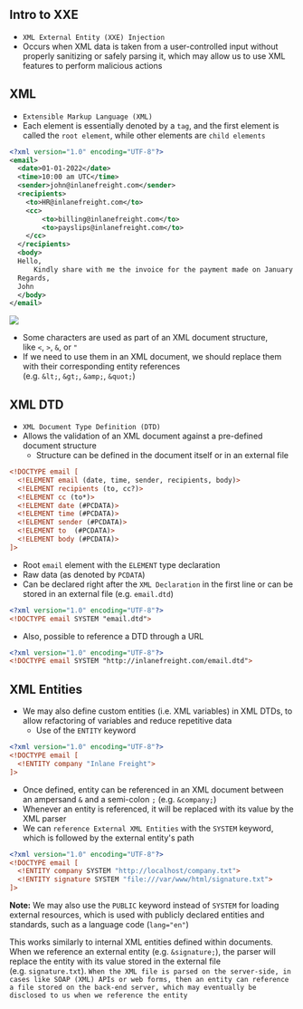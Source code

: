 ## Intro to XXE
* `XML External Entity (XXE) Injection`
* Occurs when XML data is taken from a user-controlled input without properly sanitizing or safely parsing it, which may allow us to use XML features to perform malicious actions

## XML
* `Extensible Markup Language (XML)`
* Each element is essentially denoted by a `tag`, and the first element is called the `root element`, while other elements are `child elements`

```xml
<?xml version="1.0" encoding="UTF-8"?>
<email>
  <date>01-01-2022</date>
  <time>10:00 am UTC</time>
  <sender>john@inlanefreight.com</sender>
  <recipients>
    <to>HR@inlanefreight.com</to>
    <cc>
        <to>billing@inlanefreight.com</to>
        <to>payslips@inlanefreight.com</to>
    </cc>
  </recipients>
  <body>
  Hello,
      Kindly share with me the invoice for the payment made on January 1, 2022.
  Regards,
  John
  </body> 
</email>
```

![](./Screenshots/Screenshot_2022-10-22_224226.png)

* Some characters are used as part of an XML document structure, like `<`, `>`, `&`, or `"`
* If we need to use them in an XML document, we should replace them with their corresponding entity references (e.g. `&lt;`, `&gt;`, `&amp;`, `&quot;`)

## XML DTD
* `XML Document Type Definition (DTD)`
* Allows the validation of an XML document against a pre-defined document structure
	* Structure can be defined in the document itself or in an external file

```xml
<!DOCTYPE email [
  <!ELEMENT email (date, time, sender, recipients, body)>
  <!ELEMENT recipients (to, cc?)>
  <!ELEMENT cc (to*)>
  <!ELEMENT date (#PCDATA)>
  <!ELEMENT time (#PCDATA)>
  <!ELEMENT sender (#PCDATA)>
  <!ELEMENT to  (#PCDATA)>
  <!ELEMENT body (#PCDATA)>
]>
```

* Root `email` element with the `ELEMENT` type declaration
* Raw data (as denoted by `PCDATA`)
* Can be declared right after the `XML Declaration` in the first line or can be stored in an external file (e.g. `email.dtd`)

```xml
<?xml version="1.0" encoding="UTF-8"?>
<!DOCTYPE email SYSTEM "email.dtd">
```

* Also, possible to reference a DTD through a URL

```xml
<?xml version="1.0" encoding="UTF-8"?>
<!DOCTYPE email SYSTEM "http://inlanefreight.com/email.dtd">
```

## XML Entities
* We may also define custom entities (i.e. XML variables) in XML DTDs, to allow refactoring of variables and reduce repetitive data
	* Use of the `ENTITY` keyword

```xml
<?xml version="1.0" encoding="UTF-8"?>
<!DOCTYPE email [
  <!ENTITY company "Inlane Freight">
]>
```

 * Once defined, entity can be referenced in an XML document between an ampersand `&` and a semi-colon `;` (e.g. `&company;`)
 * Whenever an entity is referenced, it will be replaced with its value by the XML parser
 * We can `reference External XML Entities` with the `SYSTEM` keyword, which is followed by the external entity's path

```xml
<?xml version="1.0" encoding="UTF-8"?>
<!DOCTYPE email [
  <!ENTITY company SYSTEM "http://localhost/company.txt">
  <!ENTITY signature SYSTEM "file:///var/www/html/signature.txt">
]>
```

**Note:** We may also use the `PUBLIC` keyword instead of `SYSTEM` for loading external resources, which is used with publicly declared entities and standards, such as a language code (`lang="en"`)

This works similarly to internal XML entities defined within documents. When we reference an external entity (e.g. `&signature;`), the parser will replace the entity with its value stored in the external file (e.g. `signature.txt`). `When the XML file is parsed on the server-side, in cases like SOAP (XML) APIs or web forms, then an entity can reference a file stored on the back-end server, which may eventually be disclosed to us when we reference the entity`